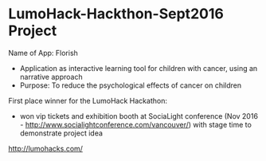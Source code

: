 # LumoHack-Hackthon-Sept2016 Project

Name of App:  Florish

* Application as interactive learning tool for children with cancer, using an narrative approach
* Purpose:  To reduce the psychological effects of cancer on children

First place winner for the LumoHack Hackathon:  
- won vip tickets and exhibition booth at SociaLight conference (Nov 2016 - http://www.socialightconference.com/vancouver/) with stage time to demonstrate project idea

http://lumohacks.com/

